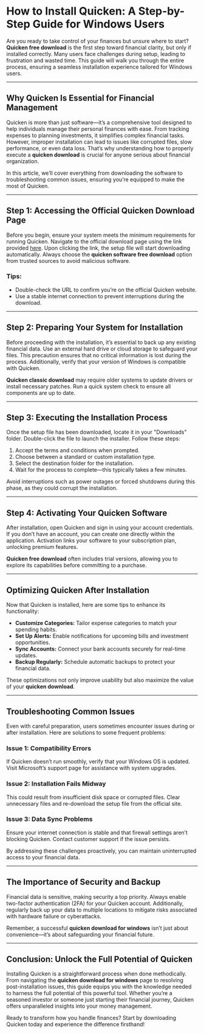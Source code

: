 # How to Install Quicken: A Step-by-Step Guide for Windows Users  

Are you ready to take control of your finances but unsure where to start? **Quicken free download** is the first step toward financial clarity, but only if installed correctly. Many users face challenges during setup, leading to frustration and wasted time. This guide will walk you through the entire process, ensuring a seamless installation experience tailored for Windows users.

---

## Why Quicken Is Essential for Financial Management  

Quicken is more than just software—it’s a comprehensive tool designed to help individuals manage their personal finances with ease. From tracking expenses to planning investments, it simplifies complex financial tasks. However, improper installation can lead to issues like corrupted files, slow performance, or even data loss. That’s why understanding how to properly execute a **quicken download** is crucial for anyone serious about financial organization.  

In this article, we’ll cover everything from downloading the software to troubleshooting common issues, ensuring you’re equipped to make the most of Quicken.

---

## Step 1: Accessing the Official Quicken Download Page  

Before you begin, ensure your system meets the minimum requirements for running Quicken. Navigate to the official download page using the link provided [here](https://quicken.com/download). Upon clicking the link, the setup file will start downloading automatically. Always choose the **quicken software free download** option from trusted sources to avoid malicious software.  

### Tips:
- Double-check the URL to confirm you’re on the official Quicken website.  
- Use a stable internet connection to prevent interruptions during the download.  

---

## Step 2: Preparing Your System for Installation  

Before proceeding with the installation, it’s essential to back up any existing financial data. Use an external hard drive or cloud storage to safeguard your files. This precaution ensures that no critical information is lost during the process. Additionally, verify that your version of Windows is compatible with Quicken.  

**Quicken classic download** may require older systems to update drivers or install necessary patches. Run a quick system check to ensure all components are up to date.  

---

## Step 3: Executing the Installation Process  

Once the setup file has been downloaded, locate it in your "Downloads" folder. Double-click the file to launch the installer. Follow these steps:  

1. Accept the terms and conditions when prompted.  
2. Choose between a standard or custom installation type.  
3. Select the destination folder for the installation.  
4. Wait for the process to complete—this typically takes a few minutes.  

Avoid interruptions such as power outages or forced shutdowns during this phase, as they could corrupt the installation.  

---

## Step 4: Activating Your Quicken Software  

After installation, open Quicken and sign in using your account credentials. If you don’t have an account, you can create one directly within the application. Activation links your software to your subscription plan, unlocking premium features.  

**Quicken free download** often includes trial versions, allowing you to explore its capabilities before committing to a purchase.  

---

## Optimizing Quicken After Installation  

Now that Quicken is installed, here are some tips to enhance its functionality:  

- **Customize Categories:** Tailor expense categories to match your spending habits.  
- **Set Up Alerts:** Enable notifications for upcoming bills and investment opportunities.  
- **Sync Accounts:** Connect your bank accounts securely for real-time updates.  
- **Backup Regularly:** Schedule automatic backups to protect your financial data.  

These optimizations not only improve usability but also maximize the value of your **quicken download**.  

---

## Troubleshooting Common Issues  

Even with careful preparation, users sometimes encounter issues during or after installation. Here are solutions to some frequent problems:  

### Issue 1: Compatibility Errors  
If Quicken doesn’t run smoothly, verify that your Windows OS is updated. Visit Microsoft’s support page for assistance with system upgrades.  

### Issue 2: Installation Fails Midway  
This could result from insufficient disk space or corrupted files. Clear unnecessary files and re-download the setup file from the official site.  

### Issue 3: Data Sync Problems  
Ensure your internet connection is stable and that firewall settings aren’t blocking Quicken. Contact customer support if the issue persists.  

By addressing these challenges proactively, you can maintain uninterrupted access to your financial data.  

---

## The Importance of Security and Backup  

Financial data is sensitive, making security a top priority. Always enable two-factor authentication (2FA) for your Quicken account. Additionally, regularly back up your data to multiple locations to mitigate risks associated with hardware failure or cyberattacks.  

Remember, a successful **quicken download for windows** isn’t just about convenience—it’s about safeguarding your financial future.  

---

## Conclusion: Unlock the Full Potential of Quicken  

Installing Quicken is a straightforward process when done methodically. From navigating the **quicken download for windows** page to resolving post-installation issues, this guide equips you with the knowledge needed to harness the full potential of this powerful tool. Whether you’re a seasoned investor or someone just starting their financial journey, Quicken offers unparalleled insights into your money management.  

Ready to transform how you handle finances? Start by downloading Quicken today and experience the difference firsthand!  

